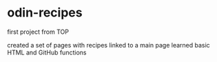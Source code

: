 # odin-recipes
first project from TOP

created a set of pages with recipes linked to a main page
learned basic HTML and GitHub functions
